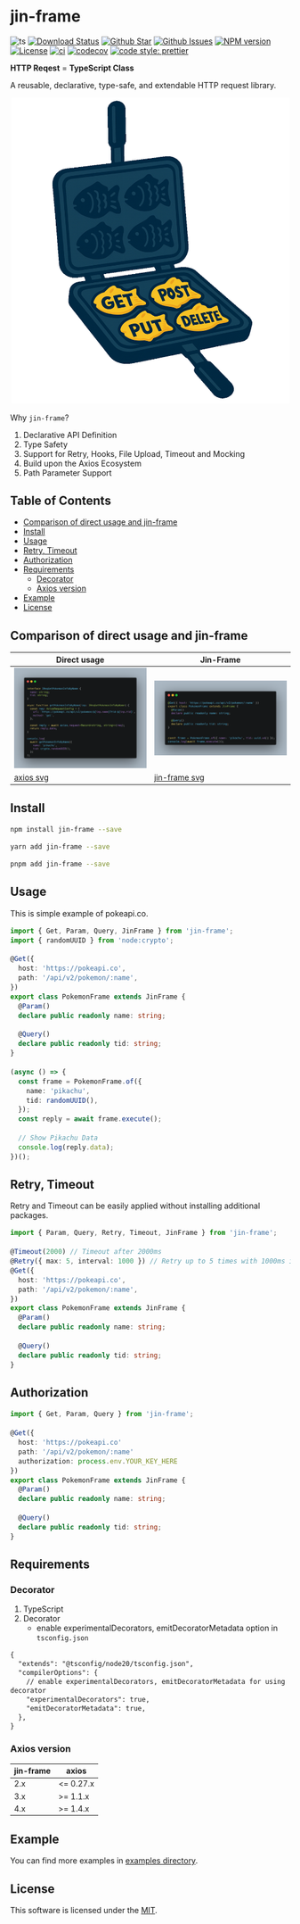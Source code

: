 # jin-frame

![ts](https://flat.badgen.net/badge/Built%20With/TypeScript/blue)
[![Download Status](https://img.shields.io/npm/dw/jin-frame.svg?style=flat-square)](https://npmcharts.com/compare/jin-frame?minimal=true)
[![Github Star](https://img.shields.io/github/stars/imjuni/jin-frame.svg?style=flat-square)](https://github.com/imjuni/jin-frame)
[![Github Issues](https://img.shields.io/github/issues-raw/imjuni/jin-frame.svg?style=flat-square)](https://github.com/imjuni/jin-frame/issues)
[![NPM version](https://img.shields.io/npm/v/jin-frame.svg?style=flat-square)](https://www.npmjs.com/package/jin-frame)
[![License](https://img.shields.io/npm/l/jin-frame.svg?style=flat-square)](https://github.com/imjuni/jin-frame/blob/master/LICENSE)
[![ci](https://github.com/imjuni/jin-frame/actions/workflows/ci.yml/badge.svg?style=flat-square)](https://github.com/imjuni/jin-frame/actions/workflows/ci.yml)
[![codecov](https://codecov.io/gh/imjuni/jin-frame/branch/master/graph/badge.svg?style=flat-square&token=R7R2PdJcS9)](https://codecov.io/gh/imjuni/jin-frame)
[![code style: prettier](https://img.shields.io/badge/code_style-prettier-ff69b4.svg?style=flat-square)](https://github.com/prettier/prettier)

**HTTP Reqest** = **TypeScript Class**

A reusable, declarative, type-safe, and extendable HTTP request library.

<!-- markdownlint-disable MD033 -->
<p align="center">
   <img src="assets/jin-frame-brand-icon.png" alt="brand" width="500"/>
</p>
<!-- markdownlint-enable MD033 -->

Why `jin-frame`?

1. Declarative API Definition
2. Type Safety
3. Support for Retry, Hooks, File Upload, Timeout and Mocking
4. Build upon the Axios Ecosystem
5. Path Parameter Support

## Table of Contents <!-- omit in toc -->

- [Comparison of direct usage and jin-frame](#comparison-of-direct-usage-and-jin-frame)
- [Install](#install)
- [Usage](#usage)
- [Retry, Timeout](#retry-timeout)
- [Authorization](#authorization)
- [Requirements](#requirements)
  - [Decorator](#decorator)
  - [Axios version](#axios-version)
- [Example](#example)
- [License](#license)

## Comparison of direct usage and jin-frame

| Direct usage                        | Jin-Frame                                  |
| ----------------------------------- | ------------------------------------------ |
| ![axios](assets/axios-usage.png)    | ![jin-frame](assets/jinframe-usage.png)    |
| [axios svg](assets/axios-usage.svg) | [jin-frame svg](assets/jinframe-usage.svg) |

## Install

```sh
npm install jin-frame --save
```

```sh
yarn add jin-frame --save
```

```sh
pnpm add jin-frame --save
```

## Usage

This is simple example of pokeapi.co.

```ts
import { Get, Param, Query, JinFrame } from 'jin-frame';
import { randomUUID } from 'node:crypto';

@Get({ 
  host: 'https://pokeapi.co',
  path: '/api/v2/pokemon/:name',
})
export class PokemonFrame extends JinFrame {
  @Param()
  declare public readonly name: string;

  @Query()
  declare public readonly tid: string;
}

(async () => {
  const frame = PokemonFrame.of({ 
    name: 'pikachu', 
    tid: randomUUID(),
  });
  const reply = await frame.execute();
  
  // Show Pikachu Data
  console.log(reply.data);
})();
```

## Retry, Timeout

Retry and Timeout can be easily applied without installing additional packages.

```ts
import { Param, Query, Retry, Timeout, JinFrame } from 'jin-frame';

@Timeout(2000) // Timeout after 2000ms
@Retry({ max: 5, interval: 1000 }) // Retry up to 5 times with 1000ms interval
@Get({ 
  host: 'https://pokeapi.co',
  path: '/api/v2/pokemon/:name',
})
export class PokemonFrame extends JinFrame {
  @Param()
  declare public readonly name: string;

  @Query()
  declare public readonly tid: string;
}
```

## Authorization

```ts
import { Get, Param, Query } from 'jin-frame';

@Get({ 
  host: 'https://pokeapi.co'
  path: '/api/v2/pokemon/:name'
  authorization: process.env.YOUR_KEY_HERE
})
export class PokemonFrame extends JinFrame {
  @Param()
  declare public readonly name: string;

  @Query()
  declare public readonly tid: string;
}
```

## Requirements

### Decorator

1. TypeScript
1. Decorator
   - enable experimentalDecorators, emitDecoratorMetadata option in `tsconfig.json`

```jsonc
{
  "extends": "@tsconfig/node20/tsconfig.json",
  "compilerOptions": {
    // enable experimentalDecorators, emitDecoratorMetadata for using decorator
    "experimentalDecorators": true,
    "emitDecoratorMetadata": true,
  },
}
```

### Axios version

| jin-frame | axios     |
| --------- | --------- |
| 2.x       | <= 0.27.x |
| 3.x       | >= 1.1.x  |
| 4.x       | >= 1.4.x  |

## Example

You can find more examples in [examples directory](https://github.com/imjuni/jin-frame/tree/master/examples).

## License

This software is licensed under the [MIT](LICENSE).
